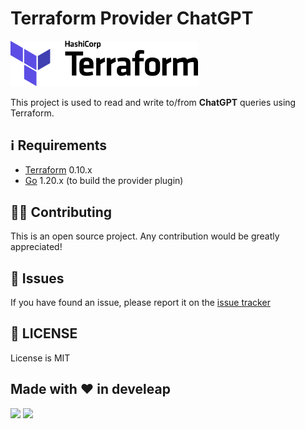 Terraform Provider ChatGPT
=========================
<img src="https://raw.githubusercontent.com/hashicorp/terraform-website/d841a1e5fca574416b5ca24306f85a0f4f41b36d/content/source/assets/images/logo-terraform-main.svg" width="300px">

This project is used to read and write to/from **ChatGPT** queries using Terraform.

## ℹ️️ Requirements
-	[Terraform](https://www.terraform.io/downloads.html) 0.10.x
-	[Go](https://golang.org/doc/install) 1.20.x (to build the provider plugin)

## 💁🏻 Contributing 
This is an open source project. Any contribution would be greatly appreciated!

## 🚩 Issues
If you have found an issue, please report it on the [issue tracker](https://github.com/develeap/terraform-provider-chatgpt/issues)

## 📝 LICENSE
License is MIT

## Made with ❤️ in develeap

[<img src="https://media.licdn.com/dms/image/C4D0BAQFXwTP7SFX0QQ/company-logo_200_200/0/1583831070407?e=2147483647&v=beta&t=bWP52NuMxHiQyhMIEe9D7xTNcQMuQDbrTy-ZiVVLCv0" width="50px">](https://www.develeap.com/)
[<img src="https://upload.wikimedia.org/wikipedia/commons/8/81/LinkedIn_icon.svg" width="50px">](https://www.linkedin.com/company/develeap/mycompany/)